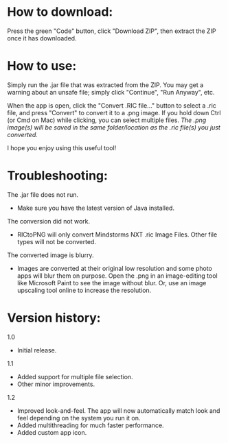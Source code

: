 # How to download:
Press the green "Code" button, click "Download ZIP", then extract the ZIP once it has downloaded.

# How to use:
Simply run the .jar file that was extracted from the ZIP. You may get a warning about an unsafe file; simply click "Continue", "Run Anyway", etc.

When the app is open, click the "Convert .RIC file..." button to select a .ric file, and press "Convert" to convert it to a .png image. If you hold down Ctrl (or Cmd on Mac) while clicking, you can select multiple files. *The .png image(s) will be saved in the same folder/location as the .ric file(s) you just converted.*

I hope you enjoy using this useful tool!

# Troubleshooting:
The .jar file does not run.
-  Make sure you have the latest version of Java installed.

The conversion did not work.
- RICtoPNG will only convert Mindstorms NXT .ric Image Files. Other file types will not be converted.

The converted image is blurry.
- Images are converted at their original low resolution and some photo apps will blur them on purpose. Open the .png in an image-editing tool like Microsoft Paint to see the image without blur. Or, use an image upscaling tool online to increase the resolution.

# Version history:
1.0
- Initial release.

1.1
- Added support for multiple file selection.
- Other minor improvements.

1.2
- Improved look-and-feel. The app will now automatically match look and feel depending on the system you run it on.
- Added multithreading for much faster performance.
- Added custom app icon.
